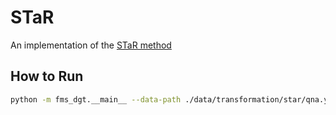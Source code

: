 # STaR

An implementation of the [STaR method](https://arxiv.org/abs/2203.14465)

## How to Run

```bash
python -m fms_dgt.__main__ --data-path ./data/transformation/star/qna.yaml --restart --seed-batch-size 100000
```
